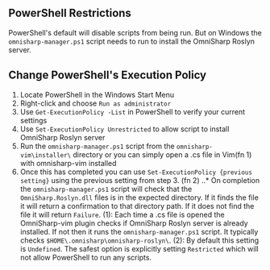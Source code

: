 ## PowerShell Restrictions
PowerShell's default will disable scripts from being run. But on Windows the `omnisharp-manager.ps1` script needs to run to install the OmniSharp Roslyn server.

## Change PowerShell's Execution Policy
1. Locate PowerShell in the Windows Start Menu
2. Right-click and choose `Run as administrator`
3. Use `Get-ExecutionPolicy -List` in PowerShell to verify your current settings
4. Use `Set-ExecutionPolicy Unrestricted` to allow script to install OmniSharp Roslyn server
5. Run the `omnisharp-manager.ps1` script from the `omnisharp-vim\installer\` directory or you can simply open a .cs file in Vim(fn 1) with omnisharp-vim installed
6. Once this has completed you can use `Set-ExecutionPolicy {previous setting}` using the previous setting from step 3. (fn 2)
..* On completion the `omnisharp-manager.ps1` script will check that the `OmniSharp.Roslyn.dll` files is in the expected directory. If it finds the file it will return a confirmation to that directory path. If it does not find the file it will return `Failure`.
(1): Each time a .cs file is opened the OmniSharp-vim plugin checks if OmniSharp Roslyn server is already installed. If not then it runs the `omnisharp-manager.ps1` script. It typically checks `$HOME\.omnisharp\omnisharp-roslyn\`.
(2): By default this setting is `Undefined`. The safest option is explicitly setting `Restricted` which will not allow PowerShell to run any scripts.
